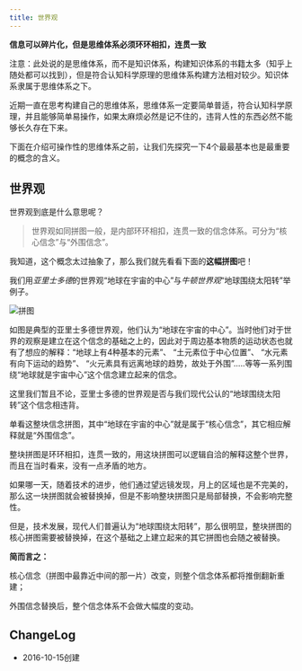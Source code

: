 ```yaml
---
title: 世界观
---
```


**信息可以碎片化，但是思维体系必须环环相扣，连贯一致**

注意：此处说的是思维体系，而不是知识体系，构建知识体系的书籍太多（知乎上随处都可以找到），但是符合认知科学原理的思维体系构建方法相对较少。知识体系隶属于思维体系之下。

近期一直在思考构建自己的思维体系，思维体系一定要简单普适，符合认知科学原理，并且能够简单易操作，如果太麻烦必然是记不住的，违背人性的东西必然不能够长久存在下来。

下面在介绍可操作性的思维体系之前，让我们先探究一下4个最最基本也是最重要的概念的含义。

## 世界观 

世界观到底是什么意思呢？

> 世界观如同拼图一般，是内部环环相扣，连贯一致的信念体系。可分为“核心信念”与“外围信念”。


我知道，这个概念太过抽象了，那么我们就先看看下面的**这幅拼图**吧！

我们用*亚里士多德*的世界观“地球在宇宙的中心”与*牛顿世界观*“地球围绕太阳转”举例子。

![拼图](http://i.imgur.com/qlmN1CD.png)

如图是典型的亚里士多德世界观，他们认为“地球在宇宙的中心”。当时他们对于世界的观察是建立在这个信念的基础之上的，因此对于周边基本物质的运动状态也就有了想应的解释：“地球上有4种基本的元素”、 “土元素位于中心位置”、 “水元素有向下运动的趋势”、 “火元素具有远离地球的趋势，故处于外围”.....等等一系列围绕“地球就是宇宙中心”这个信念建立起来的信念。

这里我们暂且不论，亚里士多德的世界观是否与我们现代公认的“地球围绕太阳转”这个信念相违背。

单看这整块信念拼图，其中“地球在宇宙的中心”就是属于“核心信念”，其它相应解释就是“外围信念”。

整块拼图是环环相扣，连贯一致的，用这块拼图可以逻辑自洽的解释这整个世界，而且在当时看来，没有一点矛盾的地方。

如果哪一天，随着技术的进步，他们通过望远镜发现，月上的区域也是不完美的，那么这一块拼图就会被替换掉，但是不影响整块拼图只是局部替换，不会影响完整性。

但是，技术发展，现代人们普遍认为“地球围绕太阳转”，那么很明显，整块拼图的核心拼图需要被替换掉，在这个基础之上建立起来的其它拼图也会随之被替换。

**简而言之：**

核心信念（拼图中最靠近中间的那一片）改变，则整个信念体系都将推倒翻新重建；

外围信念替换后，整个信念体系不会做大幅度的变动。


## ChangeLog
- 2016-10-15创建
